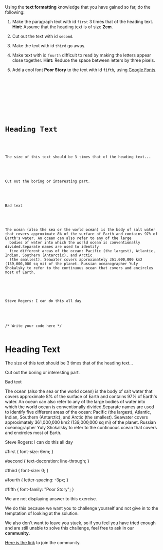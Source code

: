 Using the **text formatting** knowledge that you have
gained so far, do the following:

1. Make the paragraph text with id `first` 3 times that of the heading text.
**Hint:** Assume that the heading text is of size **2em**.

2. Cut out the text with id `second`.

3. Make the text with id `third` go away.

4. Make text with id `fourth` difficult to read by making the letters appear close together.
**Hint:** Reduce the space between letters by three pixels.

5. Add a cool font **Poor Story** to the text with id `fifth`, using [Google Fonts](https://fonts.google.com/specimen/Poor+Story).

<codeblock language="css" type="exercise" testMode="fixedInput" showSolution="false">
<code>
<panel language="html">
<head>
    <link rel="preconnect" href="https://fonts.googleapis.com">
    <link rel="preconnect" href="https://fonts.gstatic.com" crossorigin>
    <link href="https://fonts.googleapis.com/css2?family=Poor+Story&display=swap" rel="stylesheet">
</head>
<body>
  <h1>Heading Text</h1>

  <p id="first">The size of this text should be 3 times that of the heading text...</p>

  <p>Cut out the <span id="second">boring</span> or <span>interesting</span> part.</p>

  <p id="third">Bad text</p>

  <p id="fourth">The ocean (also the sea or the world ocean) is the body of salt water that covers approximate 8% of the surface of Earth and contains 97% of Earth's water. An ocean can also refer to any of the large
  bodies of water into which the world ocean is conventionally divided.Separate names are used to identify
  five different areas of the ocean: Pacific (the largest), Atlantic, Indian, Southern (Antarctic), and Arctic
  (the smallest). Seawater covers approximately 361,000,000 km2 (139,000,000 sq mi) of the planet. Russian oceanographer Yuly Shokalsky to refer to the continuous ocean that covers and encircles most of Earth.
  </p>

  <p id="fifth">Steve Rogers: I can do this all day</p>
</body>
</panel>
<panel language="css">
/* Write your code here */
</panel>
</code>
<solution>
<panel language="html">
<head>
    <link rel="preconnect" href="https://fonts.googleapis.com">
    <link rel="preconnect" href="https://fonts.gstatic.com" crossorigin>
    <link href="https://fonts.googleapis.com/css2?family=Poor+Story&display=swap" rel="stylesheet">
</head>
<body>
  <h1>Heading Text</h1>

  <p id="first">The size of this text should be 3 times that of the heading text...</p>

  <p>Cut out the <span id="second">boring</span> or <span>interesting</span> part.</p>

  <p id="third">Bad text</p>

  <p id="fourth">The ocean (also the sea or the world ocean) is the body of salt water that covers approximate 8% of the surface of Earth and contains 97% of Earth's water. An ocean can also refer to any of the large
  bodies of water into which the world ocean is conventionally divided.Separate names are used to identify
  five different areas of the ocean: Pacific (the largest), Atlantic, Indian, Southern (Antarctic), and Arctic
  (the smallest). Seawater covers approximately 361,000,000 km2 (139,000,000 sq mi) of the planet. Russian oceanographer Yuly Shokalsky to refer to the continuous ocean that covers and encircles most of Earth.
  </p>

  <p id="fifth">Steve Rogers: I can do this all day</p>
</body>
</panel>
<panel language="css">
#first {
  font-size: 6em;
}

#second {
  text-decoration: line-through;
}

#third {
  font-size: 0;
}

#fourth {
  letter-spacing: -3px;
}

#fifth {
  font-family: "Poor Story";
}
</panel>
</solution>
</codeblock>

We are not displaying answer to this exercise.

We do this because we want you to challenge yourself
and
not give in to the temptation of looking at the solution.

We also don't want to leave you stuck, so if you feel
you have tried enough and are still unable to solve
this challenge, feel free to ask in our **community**.

[Here is the link](https://bigbinaryacademy.slack.com/join/shared_invite/zt-23dvxwolx-U9LYYbv4ycmODEA1cbNFgA#/shared-invite/email) to join the community.
